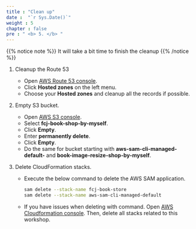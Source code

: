 ```yaml
---
title : "Clean up"
date :  "`r Sys.Date()`" 
weight : 5
chapter : false
pre : " <b> 5. </b> "
---
```


{{% notice note %}}
It will take a bit time to finish the cleanup
{{% /notice %}}

1. Cleanup the Route 53
    - Open [AWS Route 53 console](https://us-east-1.console.aws.amazon.com/route53/v2/home?region=us-east-1).
    - Click **Hosted zones** on the left menu.
    - Choose your **Hosted zones** and cleanup all the records if possible.

2. Empty S3 bucket.
    - Open [AWS S3 console](https://s3.console.aws.amazon.com/s3/buckets?region=us-east-1).
    - Select **fcj-book-shop-by-myself**.
    - Click **Empty**.
    - Enter **permanently delete**.
    - Click **Empty**.
    - Do the same for bucket starting with **aws-sam-cli-managed-default-** and **book-image-resize-shop-by-myself**.

3. Delete CloudFormation stacks.
    - Execute the below command to delete the AWS SAM application.

      ```bash
      sam delete --stack-name fcj-book-store
      sam delete --stack-name aws-sam-cli-managed-default
      ```

    - If you have issues when deleting with command. Open [AWS Cloudformation console](https://us-east-1.console.aws.amazon.com/cloudformation/home?region=us-east-1#/getting-started). Then, delete all stacks related to this workshop.
